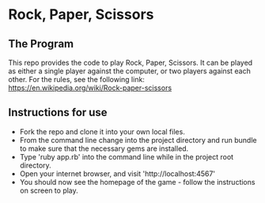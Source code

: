 # Rock, Paper, Scissors

The Program
-------

This repo provides the code to play Rock, Paper, Scissors. It can be played as either a single player against the computer, or two players against each other. For the rules, see the following link: https://en.wikipedia.org/wiki/Rock-paper-scissors

Instructions for use
----

* Fork the repo and clone it into your own local files.
* From the command line change into the project directory and run bundle to make sure that the necessary gems are installed.
* Type 'ruby app.rb' into the command line while in the project root directory.
* Open your internet browser, and visit 'http://localhost:4567'
* You should now see the homepage of the game - follow the instructions on screen to play.
